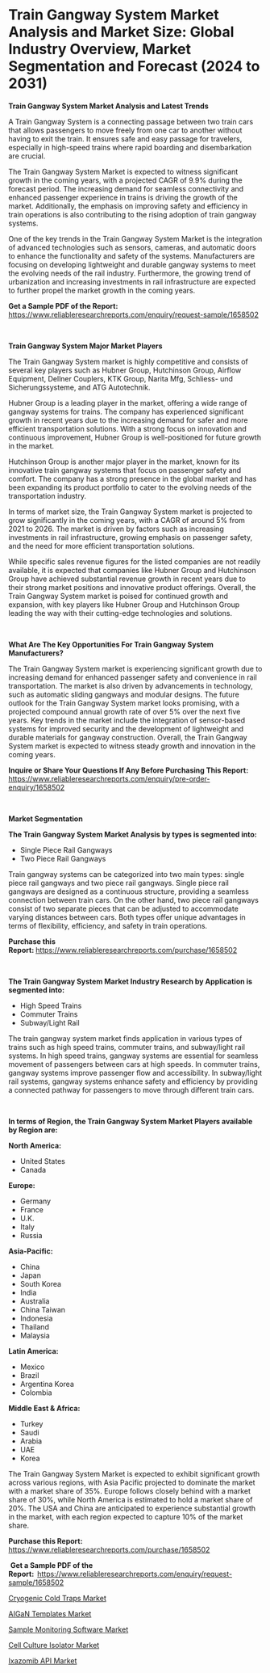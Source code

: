 <p><h1>Train Gangway System Market Analysis and Market Size: Global Industry Overview, Market Segmentation and Forecast (2024 to 2031)</h1></p><p><strong>Train Gangway System Market Analysis and Latest Trends</strong></p>
<p><p>A Train Gangway System is a connecting passage between two train cars that allows passengers to move freely from one car to another without having to exit the train. It ensures safe and easy passage for travelers, especially in high-speed trains where rapid boarding and disembarkation are crucial.</p><p>The Train Gangway System Market is expected to witness significant growth in the coming years, with a projected CAGR of 9.9% during the forecast period. The increasing demand for seamless connectivity and enhanced passenger experience in trains is driving the growth of the market. Additionally, the emphasis on improving safety and efficiency in train operations is also contributing to the rising adoption of train gangway systems.</p><p>One of the key trends in the Train Gangway System Market is the integration of advanced technologies such as sensors, cameras, and automatic doors to enhance the functionality and safety of the systems. Manufacturers are focusing on developing lightweight and durable gangway systems to meet the evolving needs of the rail industry. Furthermore, the growing trend of urbanization and increasing investments in rail infrastructure are expected to further propel the market growth in the coming years.</p></p>
<p><strong>Get a Sample PDF of the Report:&nbsp;</strong> <a href="https://www.reliableresearchreports.com/enquiry/request-sample/1658502">https://www.reliableresearchreports.com/enquiry/request-sample/1658502</a></p>
<p>&nbsp;</p>
<p><strong>Train Gangway System Major Market Players</strong></p>
<p><p>The Train Gangway System market is highly competitive and consists of several key players such as Hubner Group, Hutchinson Group, Airflow Equipment, Dellner Couplers, KTK Group, Narita Mfg, Schliess- und Sicherungssysteme, and ATG Autotechnik.</p><p>Hubner Group is a leading player in the market, offering a wide range of gangway systems for trains. The company has experienced significant growth in recent years due to the increasing demand for safer and more efficient transportation solutions. With a strong focus on innovation and continuous improvement, Hubner Group is well-positioned for future growth in the market.</p><p>Hutchinson Group is another major player in the market, known for its innovative train gangway systems that focus on passenger safety and comfort. The company has a strong presence in the global market and has been expanding its product portfolio to cater to the evolving needs of the transportation industry.</p><p>In terms of market size, the Train Gangway System market is projected to grow significantly in the coming years, with a CAGR of around 5% from 2021 to 2026. The market is driven by factors such as increasing investments in rail infrastructure, growing emphasis on passenger safety, and the need for more efficient transportation solutions.</p><p>While specific sales revenue figures for the listed companies are not readily available, it is expected that companies like Hubner Group and Hutchinson Group have achieved substantial revenue growth in recent years due to their strong market positions and innovative product offerings. Overall, the Train Gangway System market is poised for continued growth and expansion, with key players like Hubner Group and Hutchinson Group leading the way with their cutting-edge technologies and solutions.</p></p>
<p>&nbsp;</p>
<p><strong>What Are The Key Opportunities For Train Gangway System Manufacturers?</strong></p>
<p><p>The Train Gangway System market is experiencing significant growth due to increasing demand for enhanced passenger safety and convenience in rail transportation. The market is also driven by advancements in technology, such as automatic sliding gangways and modular designs. The future outlook for the Train Gangway System market looks promising, with a projected compound annual growth rate of over 5% over the next five years. Key trends in the market include the integration of sensor-based systems for improved security and the development of lightweight and durable materials for gangway construction. Overall, the Train Gangway System market is expected to witness steady growth and innovation in the coming years.</p></p>
<p><strong>Inquire or Share Your Questions If Any Before Purchasing This Report:</strong> <a href="https://www.reliableresearchreports.com/enquiry/pre-order-enquiry/1658502">https://www.reliableresearchreports.com/enquiry/pre-order-enquiry/1658502</a></p>
<p>&nbsp;</p>
<p><strong>Market Segmentation</strong></p>
<p><strong>The Train Gangway System Market Analysis by types is segmented into:</strong></p>
<p><ul><li>Single Piece Rail Gangways</li><li>Two Piece Rail Gangways</li></ul></p>
<p><p>Train gangway systems can be categorized into two main types: single piece rail gangways and two piece rail gangways. Single piece rail gangways are designed as a continuous structure, providing a seamless connection between train cars. On the other hand, two piece rail gangways consist of two separate pieces that can be adjusted to accommodate varying distances between cars. Both types offer unique advantages in terms of flexibility, efficiency, and safety in train operations.</p></p>
<p><strong>Purchase this Report:&nbsp;</strong><a href="https://www.reliableresearchreports.com/purchase/1658502">https://www.reliableresearchreports.com/purchase/1658502</a></p>
<p>&nbsp;</p>
<p><strong>The Train Gangway System Market Industry Research by Application is segmented into:</strong></p>
<p><ul><li>High Speed Trains</li><li>Commuter Trains</li><li>Subway/Light Rail</li></ul></p>
<p><p>The train gangway system market finds application in various types of trains such as high speed trains, commuter trains, and subway/light rail systems. In high speed trains, gangway systems are essential for seamless movement of passengers between cars at high speeds. In commuter trains, gangway systems improve passenger flow and accessibility. In subway/light rail systems, gangway systems enhance safety and efficiency by providing a connected pathway for passengers to move through different train cars.</p></p>
<p>&nbsp;</p>
<p><strong>In terms of Region, the Train Gangway System Market Players available by Region are:</strong></p>
<p>
    <p> <strong> North America: </strong>
        <ul>
            <li>United States</li>
            <li>Canada</li>
        </ul>
        </p> 
    <p> <strong> Europe: </strong>
        <ul>
            <li>Germany</li>
            <li>France</li>
            <li>U.K.</li>
            <li>Italy</li>
            <li>Russia</li>
        </ul>
        </p> 
    <p> <strong> Asia-Pacific: </strong>
        <ul>
            <li>China</li>
            <li>Japan</li>
            <li>South Korea</li>
            <li>India</li>
            <li>Australia</li>
            <li>China Taiwan</li>
            <li>Indonesia</li>
            <li>Thailand</li>
            <li>Malaysia</li>
        </ul>
        </p> 
    <p> <strong> Latin America: </strong>
        <ul>
            <li>Mexico</li>
            <li>Brazil</li>
            <li>Argentina Korea</li>
            <li>Colombia</li>
        </ul>
        </p> 
    <p> <strong> Middle East & Africa: </strong>
        <ul>
            <li>Turkey</li>
            <li>Saudi</li>
            <li>Arabia</li>
            <li>UAE</li>
            <li>Korea</li>
        </ul>
    </p>
    </p>
<p><p>The Train Gangway System Market is expected to exhibit significant growth across various regions, with Asia Pacific projected to dominate the market with a market share of 35%. Europe follows closely behind with a market share of 30%, while North America is estimated to hold a market share of 20%. The USA and China are anticipated to experience substantial growth in the market, with each region expected to capture 10% of the market share.</p></p>
<p><strong>Purchase this Report: </strong><a href="https://www.reliableresearchreports.com/purchase/1658502">https://www.reliableresearchreports.com/purchase/1658502</a></p>
<p>&nbsp;<strong>Get a Sample PDF of the Report:&nbsp;&nbsp;</strong><a href="https://www.reliableresearchreports.com/enquiry/request-sample/1658502">https://www.reliableresearchreports.com/enquiry/request-sample/1658502</a></p>
<p><strong></strong></p>
<p><p><a href="https://github.com/bmorecock/Market-Research-Report-List-1/blob/main/cryogenic-cold-traps-market.md">Cryogenic Cold Traps Market</a></p><p><a href="https://github.com/Alonsoolds3wq1d81czn8rbol/Market-Research-Report-List-1/blob/main/aigan-templates-market.md">AIGaN Templates Market</a></p><p><a href="https://github.com/Krish2023na/Market-Research-Report-List-3/blob/main/sample-monitoring-software-market.md">Sample Monitoring Software Market</a></p><p><a href="https://github.com/RickHolmes3/Market-Research-Report-List-3/blob/main/cell-culture-isolator-market.md">Cell Culture Isolator Market</a></p><p><a href="https://github.com/yemakinde/Market-Research-Report-List-1/blob/main/ixazomib-api-market.md">Ixazomib API Market</a></p></p>